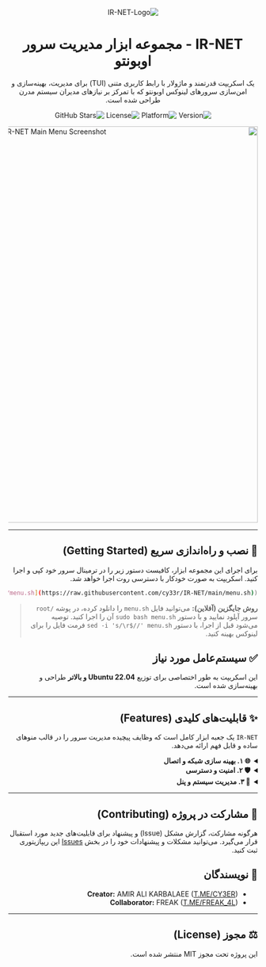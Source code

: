 <div dir="rtl">
  
<p align="center">
  <img src="https://github.com/user-attachments/assets/3d059f11-bddb-4411-822e-ed8db6398e62" alt="IR-NET-Logo"/>
</p>

<h1 align="center">IR-NET - مجموعه ابزار مدیریت سرور اوبونتو</h1>

<p align="center">
  یک اسکریپت قدرتمند و ماژولار با رابط کاربری متنی (TUI) برای مدیریت، بهینه‌سازی و امن‌سازی سرورهای لینوکس اوبونتو که با تمرکز بر نیازهای مدیران سیستم مدرن طراحی شده است.
</p>

<p align="center">
    <img src="https://img.shields.io/badge/Version-1.0-blue.svg" alt="Version">
    <img src="https://img.shields.io/badge/Platform-Ubuntu_22.04+-orange.svg" alt="Platform">
    <img src="https://img.shields.io/badge/License-MIT-green.svg" alt="License">
    <img src="https://img.shields.io/github/stars/cy33r/IR-NET?style=social" alt="GitHub Stars">
</p>

<p align="center">
  <img src="https://github.com/user-attachments/assets/0363f4c7-1fa6-42ab-ba2e-032e457e5d2f" alt="IR-NET Main Menu Screenshot" width="800"/>
</p>

---

## 🚀 نصب و راه‌اندازی سریع (Getting Started)
برای اجرای این مجموعه ابزار، کافیست دستور زیر را در ترمینال سرور خود کپی و اجرا کنید. اسکریپت به صورت خودکار با دسترسی روت اجرا خواهد شد.

```bash
bash <(curl -sSL [https://raw.githubusercontent.com/cy33r/IR-NET/main/menu.sh](https://raw.githubusercontent.com/cy33r/IR-NET/main/menu.sh))
```
> **روش جایگزین (آفلاین):** می‌توانید فایل `menu.sh` را دانلود کرده، در پوشه `/root` سرور آپلود نمایید و با دستور `sudo bash menu.sh` آن را اجرا کنید. توصیه می‌شود قبل از اجرا، با دستور `sed -i 's/\r$//' menu.sh` فرمت فایل را برای لینوکس بهینه کنید.


## ✅ سیستم‌عامل مورد نیاز
این اسکریپت به طور اختصاصی برای توزیع **Ubuntu 22.04 و بالاتر** طراحی و بهینه‌سازی شده است.

---

## ✨ قابلیت‌های کلیدی (Features)

`IR-NET` یک جعبه ابزار کامل است که وظایف پیچیده مدیریت سرور را در قالب منوهای ساده و قابل فهم ارائه می‌دهد.

<details>
<summary><b>🌐 ۱. بهینه سازی شبکه و اتصال</b></summary>

- **بهینه‌سازی صف بسته‌ها (TC):** پیاده‌سازی اسکریپت `Traffic Control` برای مدیریت هوشمند صف‌های شبکه و کاهش چشمگیر Latency.
- **تنظیمات پیشرفته هسته (SYSCTL):** اعمال پارامترهای بهینه کرنل با پروفایل‌های آماده برای الگوریتم‌های `BBR` (اتصالات پایدار) و `Cubic/FQ-CoDel` (اتصالات ناپایدار).
- **DNS هوشمند:** اسکن خودکار و تنظیم سریع‌ترین سرورهای DNS از میان لیست‌های منتخب ایرانی و جهانی به صورت دائمی از طریق `systemd-resolved`.
- **یابنده سریع‌ترین مخزن (APT Mirror):** تست هوشمند و جایگزینی خودکار میرور `APT` سرور شما با سریع‌ترین سرور در دسترس برای افزایش سرعت آپدیت‌ها.
- **ابزارهای تست اتصال:** مجموعه‌ای کامل از ابزارهای پینگ برای ارزیابی کیفیت اتصال از مبداهای مختلف به مقصدهای گوناگون.

</details>

<details>
<summary><b>🛡️ ۲. امنیت و دسترسی</b></summary>

- **مدیریت جامع فایروال (UFW):** رابط کاربری تعاملی برای مشاهده وضعیت، افزودن/حذف قوانین، و باز کردن خودکار پورت‌های سرویس‌های فعال.
- **مدیریت دسترسی Root:** کنترل کامل بر روی فعال/غیرفعال‌سازی لاگین مستقیم کاربر `root` از طریق SSH برای افزایش امنیت.
- **مدیریت پورت SSH:** ابزار ایمن برای تغییر پورت پیش‌فرض SSH جهت جلوگیری از حملات Brute-force.
- **کنترل پروتکل IPv6:** قابلیت فعال یا غیرفعال‌سازی کامل پشته IPv6 در سطح کرنل.
- **اسکنر امنیتی:** شامل اسکنر پورت و ابزارهای تشخیص سلامت IP برای ارزیابی وضعیت امنیتی و فیلترینگ سرور.
- **ابزارهای مدیریتی:** شامل تنظیم Cron Job برای ریبوت خودکار سرور.

</details>

<details>
<summary><b>🚀 ۳. مدیریت سیستم و پنل</b></summary>

- **به‌روزرسانی و نصب پکیج‌های لازم:** آپدیت کامل سیستم و نصب ابزارهای ضروری تنها با یک کلیک.
- **نصب آفلاین پنل TX-UI:** نصب کاملاً خودکار و ایزوله پنل از طریق فایل آرشیو محلی، شامل پاکسازی نسخه‌های قبلی و راه‌اندازی سرویس `systemd`.

</details>

---

## 🤝 مشارکت در پروژه (Contributing)
هرگونه مشارکت، گزارش مشکل (Issue) و پیشنهاد برای قابلیت‌های جدید مورد استقبال قرار می‌گیرد. می‌توانید مشکلات و پیشنهادات خود را در بخش [Issues](https://github.com/cy33r/IR-NET/issues) این ریپازیتوری ثبت کنید.

## 👤 نویسندگان

* **Creator:** AMIR ALI KARBALAEE ([T.ME/CY3ER](https://t.me/CY3ER))
* **Collaborator:** FREAK ([T.ME/FREAK_4L](https://t.me/FREAK_4L))

---

## ⚖️ مجوز (License)
این پروژه تحت مجوز MIT منتشر شده است.

</div>
